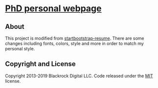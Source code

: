 # [PhD personal webpage](http://kornosk.me)

## About

This project is modified from [startbootstrap-resume](https://github.com/BlackrockDigital/startbootstrap-resume). There are some changes including fonts, colors, style and more in order to match my personal style.

## Copyright and License

Copyright 2013-2019 Blackrock Digital LLC. Code released under the [MIT](https://github.com/BlackrockDigital/startbootstrap-resume/blob/gh-pages/LICENSE) license.